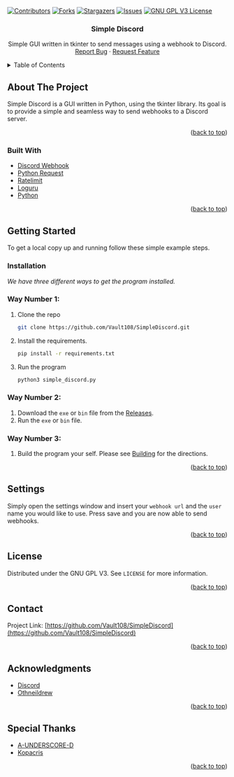 
<div id="top"></div>
<!--
*** Thanks for checking out the Best-README-Template. If you have a suggestion
*** that would make this better, please fork the repo and create a pull request
*** or simply open an issue with the tag "enhancement".
*** Don't forget to give the project a star!
*** Thanks again! Now go create something AMAZING! :D
-->



<!-- PROJECT SHIELDS -->
<!--
*** I'm using markdown "reference style" links for readability.
*** Reference links are enclosed in brackets [ ] instead of parentheses ( ).
*** See the bottom of this document for the declaration of the reference variables
*** for contributors-url, forks-url, etc. This is an optional, concise syntax you may use.
*** https://www.markdownguide.org/basic-syntax/#reference-style-links
-->
[![Contributors][contributors-shield]][contributors-url]
[![Forks][forks-shield]][forks-url]
[![Stargazers][stars-shield]][stars-url]
[![Issues][issues-shield]][issues-url]
[![GNU GPL V3 License][license-shield]][license-url]



<!-- PROJECT LOGO -->
<!-- <br />
<div align="center">
  <a href="https://github.com/Vault108/SimpleDiscord">
    <img src="images/logo.png" alt="Logo" width="80" height="80">
  </a> -->

<h3 align="center">Simple Discord</h3>

  <p align="center">
    Simple GUI written in tkinter to send messages using a  webhook to Discord.
    <br />
    <a href="https://github.com/Vault108/SimpleDiscord/issues">Report Bug</a>
    ·
    <a href="https://github.com/Vault108/SimpleDiscord/issues">Request Feature</a>
  </p>
</div>



<!-- TABLE OF CONTENTS -->
<details>
  <summary>Table of Contents</summary>
  <ol>
    <li>
      <a href="#about-the-project">About The Project</a>
      <ul>
        <li><a href="#built-with">Built With</a></li>
      </ul>
    </li>
    <li>
      <a href="#getting-started">Getting Started</a>
      <ul>
        <li><a href="#installation">Installation</a></li>
        <li><a href="#settings">Settings </a></li>
      </ul>
    </li>
<li><a href="#license">License</a></li>
    <li><a href="#contact">Contact</a></li>
    <li><a href="#acknowledgments">Acknowledgments</a></li>
  </ol>
</details>



<!-- ABOUT THE PROJECT -->
## About The Project
Simple Discord is a GUI written in Python, using the tkinter library. Its goal is to provide a simple and seamless way to send webhooks to a Discord server. 
<p align="right">(<a href="#top">back to top</a>)</p>

### Built With

* [Discord Webhook](https://github.com/lovvskillz/python-discord-webhook)
* [Python Request](https://github.com/psf/requests)
* [Ratelimit](https://github.com/tomasbasham/ratelimit)
* [Loguru](https://github.com/Delgan/loguru)
* [Python](https://www.python.org/downloads/)

<p align="right">(<a href="#top">back to top</a>)</p>

<!-- GETTING STARTED -->
## Getting Started

To get a local copy up and running follow these simple example steps.
### Installation
_We have three different ways to get the program installed._
### Way Number 1:
1. Clone the repo
   ```sh
   git clone https://github.com/Vault108/SimpleDiscord.git
   ```
2. Install the requirements.
   ```sh
   pip install -r requirements.txt
   ```

3. Run the program
   ```sh
   python3 simple_discord.py
   ```
### Way Number 2:
  1. Download the `exe` or  `bin` file from the [Releases](https://github.com/Vault108/SimpleDiscord/releases).
  2. Run the `exe` or `bin` file.
### Way Number 3:
  1. Build the program your self. 
     Please see [Building](https://github.com/Vault108/SimpleDiscord/Build.md) for the directions. 

<p align="right">(<a href="#top">back to top</a>)</p>

<!-- Settings  -->
## Settings

Simply open the settings window and insert your `webhook url` and the `user` name you would like to use. Press save and you are now able to send webhooks. 

<p align="right">(<a href="#top">back to top</a>)</p>

<!-- LICENSE -->
## License

Distributed under the GNU GPL V3. See `LICENSE` for more information.

<p align="right">(<a href="#top">back to top</a>)</p>

<!-- CONTACT -->
## Contact

Project Link: [https://github.com/Vault108/SimpleDiscord](https://github.com/Vault108/SimpleDiscord)

<p align="right">(<a href="#top">back to top</a>)</p>



<!-- ACKNOWLEDGMENTS -->
## Acknowledgments
   
* [Discord](https://discord.com/)
* [Othneildrew](https://github.com/othneildrew/Best-README-Template)

<p align="right">(<a href="#top">back to top</a>)</p>

## Special Thanks
* [A-UNDERSCORE-D](https://github.com/A-UNDERSCORE-D)
* [Kopacris](https://github.com/Kopachris   )

<p align="right">(<a href="#top">back to top</a>)</p>


<!-- MARKDOWN LINKS & IMAGES -->
<!-- https://www.markdownguide.org/basic-syntax/#reference-style-links -->
[contributors-shield]: https://img.shields.io/github/contributors/Vault108/SimpleDiscord.svg?style=for-the-badge
[contributors-url]: https://github.com/Vault108/SimpleDiscord/graphs/contributors
[forks-shield]: https://img.shields.io/github/forks/Vault108/SimpleDiscord.svg?style=for-the-badge
[forks-url]: https://github.com/Vault108/SimpleDiscord/network/members
[stars-shield]: https://img.shields.io/github/stars/Vault108/SimpleDiscord.svg?style=for-the-badge
[stars-url]: https://github.com/Vault108/SimpleDiscord/stargazers
[issues-shield]: https://img.shields.io/github/issues/Vault108/SimpleDiscord.svg?style=for-the-badge
[issues-url]: https://github.com/Vault108/SimpleDiscord/issues
[license-shield]: https://img.shields.io/github/license/Vault108/SimpleDiscord.svg?style=for-the-badge
[license-url]: https://github.com/Vault108/SimpleDiscord/blob/master/LICENSE
